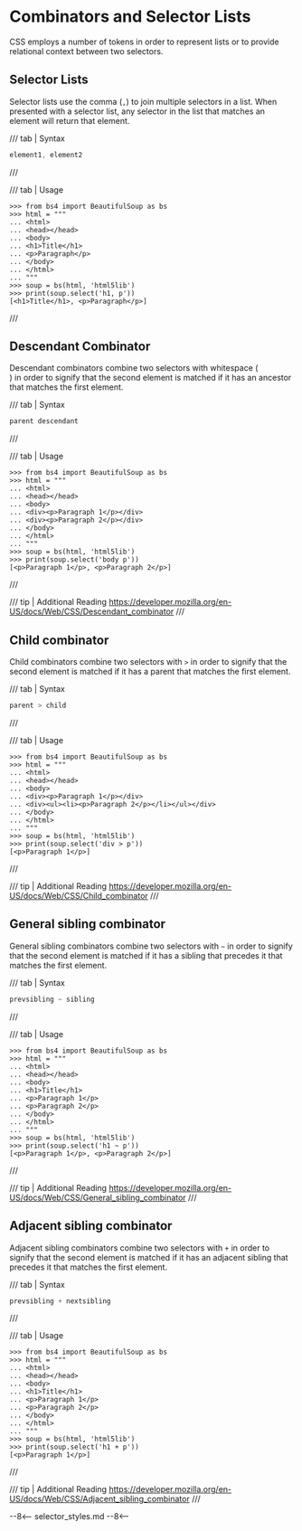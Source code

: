 # Combinators and Selector Lists

CSS employs a number of tokens in order to represent lists or to provide relational context between two selectors.

## Selector Lists

Selector lists use the comma (`,`) to join multiple selectors in a list. When presented with a selector list, any
selector in the list that matches an element will return that element.

/// tab | Syntax
```css
element1, element2
```
///

/// tab | Usage
```pycon3
>>> from bs4 import BeautifulSoup as bs
>>> html = """
... <html>
... <head></head>
... <body>
... <h1>Title</h1>
... <p>Paragraph</p>
... </body>
... </html>
... """
>>> soup = bs(html, 'html5lib')
>>> print(soup.select('h1, p'))
[<h1>Title</h1>, <p>Paragraph</p>]
```
///

## Descendant Combinator

Descendant combinators combine two selectors with whitespace (<code> </code>) in order to signify that the second
element is matched if it has an ancestor that matches the first element.

/// tab | Syntax
```css
parent descendant
```
///

/// tab | Usage
```pycon3
>>> from bs4 import BeautifulSoup as bs
>>> html = """
... <html>
... <head></head>
... <body>
... <div><p>Paragraph 1</p></div>
... <div><p>Paragraph 2</p></div>
... </body>
... </html>
... """
>>> soup = bs(html, 'html5lib')
>>> print(soup.select('body p'))
[<p>Paragraph 1</p>, <p>Paragraph 2</p>]
```
///

/// tip | Additional Reading
https://developer.mozilla.org/en-US/docs/Web/CSS/Descendant_combinator
///

## Child combinator

Child combinators combine two selectors with `>` in order to signify that the second element is matched if it has a
parent that matches the first element.

/// tab | Syntax
```css
parent > child
```
///

/// tab | Usage
```pycon3
>>> from bs4 import BeautifulSoup as bs
>>> html = """
... <html>
... <head></head>
... <body>
... <div><p>Paragraph 1</p></div>
... <div><ul><li><p>Paragraph 2</p></li></ul></div>
... </body>
... </html>
... """
>>> soup = bs(html, 'html5lib')
>>> print(soup.select('div > p'))
[<p>Paragraph 1</p>]
```
///

/// tip | Additional Reading
https://developer.mozilla.org/en-US/docs/Web/CSS/Child_combinator
///

## General sibling combinator

General sibling combinators combine two selectors with `~` in order to signify that the second element is matched if it
has a sibling that precedes it that matches the first element.

/// tab | Syntax
```css
prevsibling ~ sibling
```
///

/// tab | Usage
```pycon3
>>> from bs4 import BeautifulSoup as bs
>>> html = """
... <html>
... <head></head>
... <body>
... <h1>Title</h1>
... <p>Paragraph 1</p>
... <p>Paragraph 2</p>
... </body>
... </html>
... """
>>> soup = bs(html, 'html5lib')
>>> print(soup.select('h1 ~ p'))
[<p>Paragraph 1</p>, <p>Paragraph 2</p>]
```
///

/// tip | Additional Reading
https://developer.mozilla.org/en-US/docs/Web/CSS/General_sibling_combinator
///

## Adjacent sibling combinator

Adjacent sibling combinators combine two selectors with `+` in order to signify that the second element is matched if it
has an adjacent sibling that precedes it that matches the first element.

/// tab | Syntax
```css
prevsibling + nextsibling
```
///

/// tab | Usage
```pycon3
>>> from bs4 import BeautifulSoup as bs
>>> html = """
... <html>
... <head></head>
... <body>
... <h1>Title</h1>
... <p>Paragraph 1</p>
... <p>Paragraph 2</p>
... </body>
... </html>
... """
>>> soup = bs(html, 'html5lib')
>>> print(soup.select('h1 + p'))
[<p>Paragraph 1</p>]
```
///

/// tip | Additional Reading
https://developer.mozilla.org/en-US/docs/Web/CSS/Adjacent_sibling_combinator
///

--8<--
selector_styles.md
--8<--
